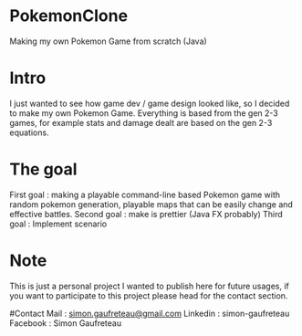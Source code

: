 # PokemonClone
Making my own Pokemon Game from scratch (Java)

# Intro
I just wanted to see how game dev / game design looked like, so I decided to make my own Pokemon Game.
Everything is based from the gen 2-3 games, for example stats and damage dealt are based on the gen 2-3 equations.

# The goal
First goal : making a playable command-line based Pokemon game with random pokemon generation, playable maps that can be easily change and effective battles.
Second goal : make is prettier (Java FX probably)
Third goal : Implement scenario

# Note
This is just a personal project I wanted to publish here for future usages, if you want to participate to this project please head for the contact section.

#Contact
Mail : simon.gaufreteau@gmail.com
Linkedin : simon-gaufreteau
Facebook : Simon Gaufreteau
